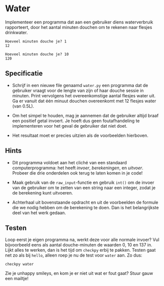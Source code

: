 # Water

Implementeer een programma dat aan een gebruiker diens waterverbruik rapporteert, door het aantal minuten douchen om te rekenen naar flesjes drinkwater.

	Hoeveel minuten douche je? 1
	12

	Hoeveel minuten douche je? 10
	120

## Specificatie

* Schrijf in een nieuwe file genaamd `water.py` een programma dat de gebruiker vraagt voor de lengte van zijn of haar douche sessie in minuten. Print vervolgens het overeenkomstige aantal flesjes water uit. Ga er vanuit dat één minuut douchen overeenkomt met 12 flesjes water (van 0.5L).

* Om het simpel te houden, mag je aannemen dat de gebruiker altijd braaf een positief getal invoert. Je hoeft dus geen foutafhandeling te implementeren voor het geval de gebruiker dat niet doet.

* Het resultaat moet er precies uitzien als de voorbeelden hierboven.

## Hints

* Dit programma voldoet aan het cliché van een standaard computerprogramma: het heeft *invoer*, *berekeningen*, en *uitvoer*. Probeer die drie onderdelen ook terug te laten komen in je code!

* Maak gebruik van de `raw_input`-functie en gebruik `int()` om de invoer van de gebruiker om te zetten van een string naar een integer, zodat je de berekening kunt uitvoeren.

* Achterhaal uit bovenstaande opdracht en uit de voorbeelden de formule die we nodig hebben om de berekening te doen. Dan is het belangrijkste deel van het werk gedaan.

## Testen

Loop eerst je eigen programma na, werkt deze voor alle normale invoer? Vul bijvoorbeeld eens als aantal douche-minuten de waarden 0, 10 en 137 in. Lijkt alles te werken, dan is het tijd om `checkpy` erbij te pakken. Testen gaat net zo als bij `hello`, alleen roep je nu de test voor `water` aan. Zo dus:

	checkpy water

Zie je unhappy smileys, en kom je er niet uit wat er fout gaat? Stuur gauw een mailtje!
